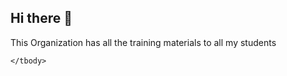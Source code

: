 ## Hi there 👋

This Organization has all the training materials to all my students
<table>
  <tbody>
    
    </tbody>
  </table>
